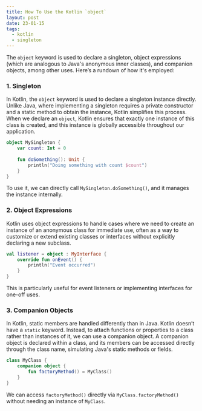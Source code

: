 ```yaml
---
title: How To Use the Kotlin `object`
layout: post
date: 23-01-15
tags:
  - kotlin
  - singleton
---
```


The `object` keyword is used to declare a singleton, object expressions (which are analogous to Java's anonymous inner classes), and companion objects, among other uses. Here’s a rundown of how it's employed:

### 1. Singleton

In Kotlin, the `object` keyword is used to declare a singleton instance directly. Unlike Java, where implementing a singleton requires a private constructor and a static method to obtain the instance, Kotlin simplifies this process. When we declare an `object`, Kotlin ensures that exactly one instance of this class is created, and this instance is globally accessible throughout our application.

```kotlin
object MySingleton {
    var count: Int = 0
    
    fun doSomething(): Unit {
        println("Doing something with count $count")
    }
}
```

To use it, we can directly call `MySingleton.doSomething()`, and it manages the instance internally.

### 2. Object Expressions

Kotlin uses object expressions to handle cases where we need to create an instance of an anonymous class for immediate use, often as a way to customize or extend existing classes or interfaces without explicitly declaring a new subclass.

```kotlin
val listener = object : MyInterface {
    override fun onEvent() {
        println("Event occurred")
    }
}
```

This is particularly useful for event listeners or implementing interfaces for one-off uses.

### 3. Companion Objects

In Kotlin, static members are handled differently than in Java. Kotlin doesn’t have a `static` keyword. Instead, to attach functions or properties to a class rather than instances of it, we can use a companion object. A companion object is declared within a class, and its members can be accessed directly through the class name, simulating Java's static methods or fields.

```kotlin
class MyClass {
    companion object {
        fun factoryMethod() = MyClass()
    }
}
```

We can access `factoryMethod()` directly via `MyClass.factoryMethod()` without needing an instance of `MyClass`.

